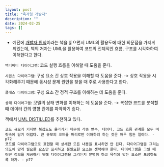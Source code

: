 ```yaml
---
layout: post
title: "육각형 개발자"
description: ""
date: 2024-02-25
tags: []
---
```


* 예전에 <a href="https://hyuunnn.github.io/2023/05/09/developer-principles/">개발자 원칙</a>이라는 책을 읽으면서 UML의 활용도에 대한 의문점을 가지게 되었는데, 책의 저자는 UML을 활용하여 코드의 전체적인 흐름, 구조를 시각화하여 이해한다고 한다.

`액티비티 다이어그램`: 코드 실행 흐름을 이해할 때 도움을 준다.

`시퀀스 다이어그램`: 구성 요소 간 상호 작용을 이해할 때 도움을 준다. -> 상호 작옹을 시각화해주기 때문에 동시성 문제 원인을 찾을 때 주로 사용한다고 한다.

`클래스 다이어그램`: 구성 요소 간 정적 구조를 이해하는 데 도움을 준다. 

`상태 다이어그램`: 모델의 상태 변화를 이해하는 데 도움을 준다. -> 복잡한 코드를 분석할 때 데이터 간의 영향 관계를 파악하기 쉽다.

책에서 <a href="https://www.yes24.com/Product/Goods/1810885">UML DISTILLED</a>를 추천하고 있다.

```
코드 규모가 커지면 복잡도도 올라가기 때문에 각종 변수, 데이터, 코드 흐름 관계를 모두 머릿속에 담기 어렵다. 큰 규모의 코드를 머리로만 이해하려 하는 것은 매우 힘든 일이다. - p72
코드를 다이어그램으로 표현할 때 상세한 모든 내용을 표시하면 안 된다. 다이어그램을 그리는 의도에 맞게 필요한 요소만 표시하고 불필요한 요소는 생략해야 한다. 다이어그램을 그릴 때 어떤 정보를 제공하기 위해 다이어그램을 그리는지 분명히 하고 목적에 맞는 요소만 포함하도록 하자. - p77
```
